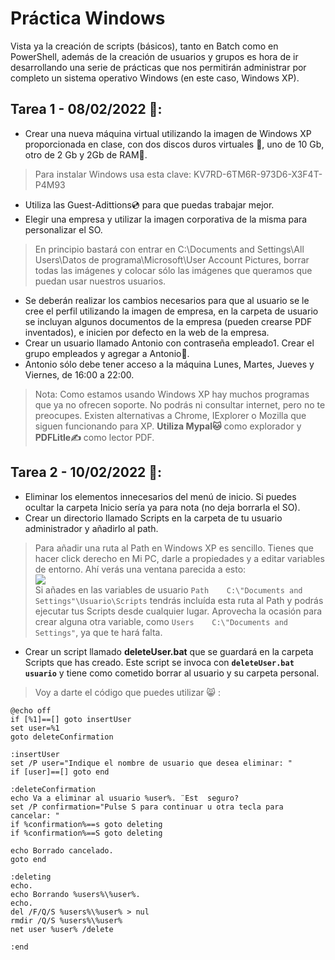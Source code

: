 # Práctica Windows

Vista ya la creación de scripts (básicos), tanto en Batch como en PowerShell, además de la creación de usuarios y grupos es hora de ir desarrollando una serie de prácticas que nos permitirán administrar por completo un sistema operativo Windows (en este caso, Windows XP).

## Tarea 1 - 08/02/2022 📆:
- Crear una nueva máquina virtual utilizando la imagen de Windows XP proporcionada en clase, con dos discos duros virtuales 💽, uno de 10 Gb, otro de 2 Gb y 2Gb de RAM🐏.
 > Para instalar Windows usa esta clave: KV7RD-6TM6R-973D6-X3F4T-P4M93
- Utiliza las Guest-Adittions💿 para que puedas trabajar mejor.
- Elegir una empresa y utilizar la imagen corporativa de la misma para personalizar el SO.
 > En principio bastará con entrar en C:\Documents and Settings\All Users\Datos de programa\Microsoft\User Account Pictures, borrar todas las imágenes y colocar sólo las imágenes que queramos que puedan usar nuestros usuarios.
- Se deberán realizar los cambios necesarios para que al usuario se le cree el perfil utilizando la imagen de empresa, en la carpeta de usuario se incluyan algunos documentos de la empresa (pueden crearse PDF inventados), e inicien por defecto en la web de la empresa.
- Crear un usuario llamado Antonio con contraseña empleado1. Crear el grupo empleados y agregar a Antonio👨.
- Antonio sólo debe tener acceso a la máquina Lunes, Martes, Jueves y Viernes, de 16:00 a 22:00.
 > Nota: Como estamos usando Windows XP hay muchos programas que ya no ofrecen soporte. No podrás ni consultar internet, pero no te preocupes. Existen alternativas a Chrome, IExplorer o Mozilla que siguen funcionando para XP. **Utiliza Mypal🐱** como explorador y **PDFLitle✍️** como lector PDF.

## Tarea 2 - 10/02/2022 📆:
- Eliminar los elementos innecesarios del menú de inicio. Si puedes ocultar la carpeta Inicio sería ya para nota (no deja borrarla el SO).
- Crear un directorio llamado Scripts en la carpeta de tu usuario administrador y añadirlo al path.
 > Para añadir una ruta al Path en Windows XP es sencillo. Tienes que hacer click derecho en Mi PC, darle a propiedades y a editar variables de entorno. Ahí verás una ventana parecida a esto:  
  ![](https://articles-images.sftcdn.net/wp-content/uploads/sites/2/2008/12/variableswin.png)  
  Si añades en las variables de usuario `Path    C:\"Documents and Settings"\Usuario\Scripts` tendrás incluída esta ruta al Path y podrás ejecutar tus Scripts desde cualquier lugar. Aprovecha la ocasión para crear alguna otra variable, como `Users    C:\"Documents and Settings"`, ya que te hará falta.
- Crear un script llamado **deleteUser.bat** que se guardará en la carpeta Scripts que has creado. Este script se invoca con **`deleteUser.bat usuario`** y tiene como cometido borrar al usuario y su carpeta personal.
> Voy a darte el código que puedes utilizar 😸 :  
  ```
@echo off
if [%1]==[] goto insertUser
set user=%1
goto deleteConfirmation

:insertUser
set /P user="Indique el nombre de usuario que desea eliminar: "
if [user]==[] goto end

:deleteConfirmation
echo Va a eliminar al usuario %user%. ¨Est  seguro?
set /P confirmation="Pulse S para continuar u otra tecla para cancelar: "
if %confirmation%==s goto deleting
if %confirmation%==S goto deleting

echo Borrado cancelado.
goto end

:deleting
echo.
echo Borrando %users%\%user%.
echo.
del /F/Q/S %users%\%user% > nul
rmdir /Q/S %users%\%user%
net user %user% /delete

:end
  ```
